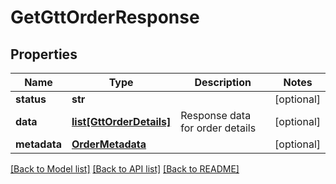# GetGttOrderResponse

## Properties
Name | Type | Description | Notes
------------ | ------------- | ------------- | -------------
**status** | **str** |  | [optional] 
**data** | [**list[GttOrderDetails]**](GttOrderDetails.md) | Response data for order details | [optional] 
**metadata** | [**OrderMetadata**](OrderMetadata.md) |  | [optional] 

[[Back to Model list]](../README.md#documentation-for-models) [[Back to API list]](../README.md#documentation-for-api-endpoints) [[Back to README]](../README.md)

